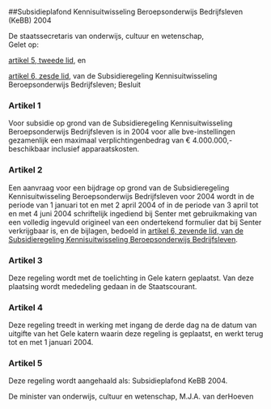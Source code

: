 <meta http-equiv='Content-Type' content='text/html; charset=utf-8' />

##Subsidieplafond Kennisuitwisseling Beroepsonderwijs Bedrijfsleven (KeBB) 2004

De staatssecretaris van onderwijs, cultuur en wetenschap,  
Gelet op:

[artikel 5, tweede lid](../../../../../ministeriele-regeling/subsidieregeling/kennisuitwisseling/beroepsonderwijs/bedrijfsleven/BWBR0010048/README.md), en  

[artikel 6, zesde lid](../../../../../ministeriele-regeling/subsidieregeling/kennisuitwisseling/beroepsonderwijs/bedrijfsleven/BWBR0010048/README.md), van de Subsidieregeling Kennisuitwisseling Beroepsonderwijs Bedrijfsleven;     Besluit    

### Artikel  1  

Voor subsidie op grond van de Subsidieregeling Kennisuitwisseling Beroepsonderwijs Bedrijfsleven is in 2004 voor alle bve-instellingen gezamenlijk een maximaal verplichtingenbedrag van € 4.000.000,- beschikbaar inclusief apparaatskosten.  

### Artikel  2  

Een aanvraag voor een bijdrage op grond van de Subsidieregeling Kennisuitwisseling Beroepsonderwijs Bedrijfsleven voor 2004 wordt in de periode van 1 januari tot en met 2 april 2004 of in de periode van 3 april tot en met 4 juni 2004 schriftelijk ingediend bij Senter met gebruikmaking van een volledig ingevuld origineel van een ondertekend formulier dat bij Senter verkrijgbaar is, en de bijlagen, bedoeld in [artikel 6, zevende lid, van de Subsidieregeling Kennisuitwisseling Beroepsonderwijs Bedrijfsleven](../../../../../ministeriele-regeling/subsidieregeling/kennisuitwisseling/beroepsonderwijs/bedrijfsleven/BWBR0010048/README.md).  

### Artikel  3  

Deze regeling wordt met de toelichting in Gele katern geplaatst. Van deze plaatsing wordt mededeling gedaan in de Staatscourant.  

### Artikel  4  

Deze regeling treedt in werking met ingang de derde dag na de datum van uitgifte van het Gele katern waarin deze regeling is geplaatst, en werkt terug tot en met 1 januari 2004.  

### Artikel  5  

Deze regeling wordt aangehaald als: Subsidieplafond KeBB 2004.  

De 
minister van onderwijs, cultuur en wetenschap, 
M.J.A. van derHoeven    
